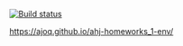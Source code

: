 [![Build status](https://ci.appveyor.com/api/projects/status/9da57cq3s181h6ns?svg=true)](https://ci.appveyor.com/project/ajoq/ahj-homeworks-1-env)

https://ajoq.github.io/ahj-homeworks_1-env/
